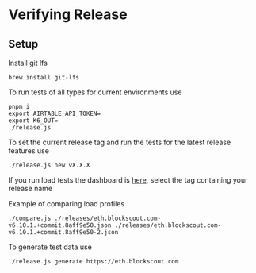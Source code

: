 # Verifying Release

## Setup 
Install git lfs
```
brew install git-lfs
```

To run tests of all types for current environments use
```
pnpm i
export AIRTABLE_API_TOKEN=
export K6_OUT=
./release.js
```

To set the current release tag and run the tests for the latest release features use
```
./release.js new vX.X.X
```

If you run load tests the dashboard is [here](https://grafana.k8s-dev.blockscout.com/d/a21-pyAWz/k6-load-test-view?orgId=1&from=now-5m&to=now&var-testid=eth.blockscout.com-v6.10.1.%2Bcommit.8aff9e50&timezone=browser&refresh=5s), select the tag containing your release name

Example of comparing load profiles
```
./compare.js ./releases/eth.blockscout.com-v6.10.1.+commit.8aff9e50.json ./releases/eth.blockscout.com-v6.10.1.+commit.8aff9e50-2.json
```


To generate test data use
```
./release.js generate https://eth.blockscout.com
```
